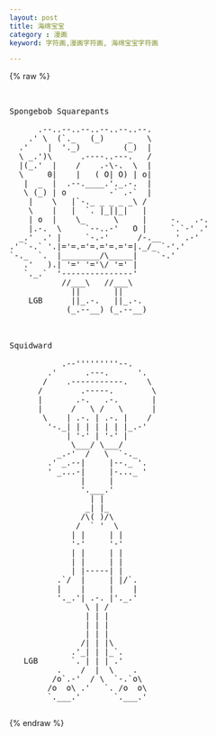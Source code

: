```yaml
---
layout: post
title: 海绵宝宝
category : 漫画
keyword: 字符画,漫画字符画, 海绵宝宝字符画

---
```

{% raw %}
<pre>


Spongebob Squarepants

      .--..--..--..--..--..--.
    .' \  (`._   (_)     _   \
  .'    |  '._)         (_)  |
  \ _.')\      .----..---.   /
  |(_.'  |    /    .-\-.  \  |
  \     0|    |   ( O| O) | o|
   |  _  |  .--.____.'._.-.  |
   \ (_) | o         -` .-`  |
    |    \   |`-._ _ _ _ _\ /
    \    |   |  `. |_||_|   |
    | o  |    \_      \     |     -.   .-.
    |.-.  \     `--..-'   O |     `.`-' .'
  _.'  .' |     `-.-'      /-.__   ' .-'
.' `-.` '.|='=.='=.='=.='=|._/_ `-'.'
`-._  `.  |________/\_____|    `-.'
   .'   ).| '=' '='\/ '=' |
   `._.`  '---------------'
           //___\   //___\
             ||       ||
    LGB      ||_.-.   ||_.-.
            (_.--__) (_.--__)



Squidward

           .--'''''''''--.
        .'      .---.      '.
       /    .-----------.    \
      /        .-----.        \
      |       .-.   .-.       |
      |      /   \ /   \      |
       \    | .-. | .-. |    /
        '-._| | | | | | |_.-'
            | '-' | '-' |
             \___/ \___/
          _.-'  /   \  `-._
        .' _.--|     |--._ '.
        ' _...-|     |-..._ '
               |     |
               '.___.'
                 | |
                _| |_
               /\( )/\
              /  ` '  \
             | |     | |
             '-'     '-'
             | |     | |
             | |     | |
             | |-----| |
          .`/  |     | |/`.
          |    |     |    |
          '._.'| .-. |'._.'
                \ | /
                | | |
                | | |
                | | |
               /| | |\
             .'_| | |_`.
   LGB       `. | | | .'
          .    /  |  \    .
         /o`.-'  / \  `-.`o\
        /o  o\ .'   `. /o  o\
        `.___.'       `.___.'
 </pre>
{% endraw %}
